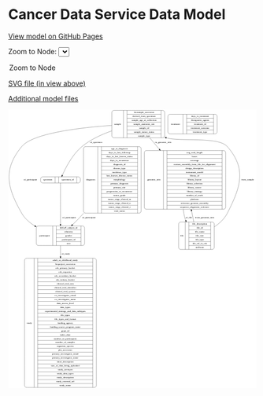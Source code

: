 <link rel='stylesheet' href="assets/style.css">
<link rel='stylesheet' href="https://unpkg.com/leaflet@1.5.1/dist/leaflet.css" integrity="sha512-xwE/Az9zrjBIphAcBb3F6JVqxf46+CDLwfLMHloNu6KEQCAWi6HcDUbeOfBIptF7tcCzusKFjFw2yuvEpDL9wQ==" crossorigin="">
<script type="text/javascript" src="https://code.jquery.com/jquery-3.2.1.min.js"></script>
<script type="text/javascript"  src="https://unpkg.com/leaflet@1.5.1/dist/leaflet.js"></script>
<script type="text/javascript" src="assets/actions.js"></script>

Cancer Data Service Data Model
==============================

[View model on GitHub Pages](https://cbiit.github.io/cds-model)



Zoom to Node: <select id="node_select">
  <option value="">Zoom to Node</option>
</select>
<div id="model"></div>

<p>
<a href="./model-desc/cds-model.svg">SVG file (in view above)</a>
<p>
<a href="./model-desc">Additional model files</a>
<div id='graph' style='display:off;'>
<svg width="1454pt" height="1637pt"
 viewBox="0.00 0.00 1453.91 1637.00" xmlns="http://www.w3.org/2000/svg" xmlns:xlink="http://www.w3.org/1999/xlink">
<g id="graph0" class="graph" transform="scale(1 1) rotate(0) translate(4 1633)">
<title>Perl</title>
<polygon fill="#ffffff" stroke="transparent" points="-4,4 -4,-1633 1449.9134,-1633 1449.9134,4 -4,4"/>
<!-- diagnosis -->
<g id="node1" class="node">
<title>diagnosis</title>
<path fill="none" stroke="#000000" d="M448.9134,-1024.5C448.9134,-1024.5 762.9134,-1024.5 762.9134,-1024.5 768.9134,-1024.5 774.9134,-1030.5 774.9134,-1036.5 774.9134,-1036.5 774.9134,-1403.5 774.9134,-1403.5 774.9134,-1409.5 768.9134,-1415.5 762.9134,-1415.5 762.9134,-1415.5 448.9134,-1415.5 448.9134,-1415.5 442.9134,-1415.5 436.9134,-1409.5 436.9134,-1403.5 436.9134,-1403.5 436.9134,-1036.5 436.9134,-1036.5 436.9134,-1030.5 442.9134,-1024.5 448.9134,-1024.5"/>
<text text-anchor="middle" x="478.9134" y="-1216.3" font-family="Times,serif" font-size="14.00" fill="#000000">diagnosis</text>
<polyline fill="none" stroke="#000000" points="520.9134,-1024.5 520.9134,-1415.5 "/>
<text text-anchor="middle" x="531.4134" y="-1216.3" font-family="Times,serif" font-size="14.00" fill="#000000"> </text>
<polyline fill="none" stroke="#000000" points="541.9134,-1024.5 541.9134,-1415.5 "/>
<text text-anchor="middle" x="647.9134" y="-1400.3" font-family="Times,serif" font-size="14.00" fill="#000000">age_at_diagnosis</text>
<polyline fill="none" stroke="#000000" points="541.9134,-1392.5 753.9134,-1392.5 "/>
<text text-anchor="middle" x="647.9134" y="-1377.3" font-family="Times,serif" font-size="14.00" fill="#000000">days_to_last_followup</text>
<polyline fill="none" stroke="#000000" points="541.9134,-1369.5 753.9134,-1369.5 "/>
<text text-anchor="middle" x="647.9134" y="-1354.3" font-family="Times,serif" font-size="14.00" fill="#000000">days_to_last_known_status</text>
<polyline fill="none" stroke="#000000" points="541.9134,-1346.5 753.9134,-1346.5 "/>
<text text-anchor="middle" x="647.9134" y="-1331.3" font-family="Times,serif" font-size="14.00" fill="#000000">days_to_recurrence</text>
<polyline fill="none" stroke="#000000" points="541.9134,-1323.5 753.9134,-1323.5 "/>
<text text-anchor="middle" x="647.9134" y="-1308.3" font-family="Times,serif" font-size="14.00" fill="#000000">diagnosis_id</text>
<polyline fill="none" stroke="#000000" points="541.9134,-1300.5 753.9134,-1300.5 "/>
<text text-anchor="middle" x="647.9134" y="-1285.3" font-family="Times,serif" font-size="14.00" fill="#000000">disease_type</text>
<polyline fill="none" stroke="#000000" points="541.9134,-1277.5 753.9134,-1277.5 "/>
<text text-anchor="middle" x="647.9134" y="-1262.3" font-family="Times,serif" font-size="14.00" fill="#000000">incidence_type</text>
<polyline fill="none" stroke="#000000" points="541.9134,-1254.5 753.9134,-1254.5 "/>
<text text-anchor="middle" x="647.9134" y="-1239.3" font-family="Times,serif" font-size="14.00" fill="#000000">last_known_disease_status</text>
<polyline fill="none" stroke="#000000" points="541.9134,-1231.5 753.9134,-1231.5 "/>
<text text-anchor="middle" x="647.9134" y="-1216.3" font-family="Times,serif" font-size="14.00" fill="#000000">morphology</text>
<polyline fill="none" stroke="#000000" points="541.9134,-1208.5 753.9134,-1208.5 "/>
<text text-anchor="middle" x="647.9134" y="-1193.3" font-family="Times,serif" font-size="14.00" fill="#000000">primary_diagnosis</text>
<polyline fill="none" stroke="#000000" points="541.9134,-1185.5 753.9134,-1185.5 "/>
<text text-anchor="middle" x="647.9134" y="-1170.3" font-family="Times,serif" font-size="14.00" fill="#000000">primary_site</text>
<polyline fill="none" stroke="#000000" points="541.9134,-1162.5 753.9134,-1162.5 "/>
<text text-anchor="middle" x="647.9134" y="-1147.3" font-family="Times,serif" font-size="14.00" fill="#000000">progression_or_recurrence</text>
<polyline fill="none" stroke="#000000" points="541.9134,-1139.5 753.9134,-1139.5 "/>
<text text-anchor="middle" x="647.9134" y="-1124.3" font-family="Times,serif" font-size="14.00" fill="#000000">tumor_grade</text>
<polyline fill="none" stroke="#000000" points="541.9134,-1116.5 753.9134,-1116.5 "/>
<text text-anchor="middle" x="647.9134" y="-1101.3" font-family="Times,serif" font-size="14.00" fill="#000000">tumor_stage_clinical_m</text>
<polyline fill="none" stroke="#000000" points="541.9134,-1093.5 753.9134,-1093.5 "/>
<text text-anchor="middle" x="647.9134" y="-1078.3" font-family="Times,serif" font-size="14.00" fill="#000000">tumor_stage_clinical_n</text>
<polyline fill="none" stroke="#000000" points="541.9134,-1070.5 753.9134,-1070.5 "/>
<text text-anchor="middle" x="647.9134" y="-1055.3" font-family="Times,serif" font-size="14.00" fill="#000000">tumor_stage_clinical_t</text>
<polyline fill="none" stroke="#000000" points="541.9134,-1047.5 753.9134,-1047.5 "/>
<text text-anchor="middle" x="647.9134" y="-1032.3" font-family="Times,serif" font-size="14.00" fill="#000000">vital_status</text>
<polyline fill="none" stroke="#000000" points="753.9134,-1024.5 753.9134,-1415.5 "/>
<text text-anchor="middle" x="764.4134" y="-1216.3" font-family="Times,serif" font-size="14.00" fill="#000000"> </text>
</g>
<!-- participant -->
<g id="node3" class="node">
<title>participant</title>
<path fill="none" stroke="#000000" d="M172.4134,-834.5C172.4134,-834.5 431.4134,-834.5 431.4134,-834.5 437.4134,-834.5 443.4134,-840.5 443.4134,-846.5 443.4134,-846.5 443.4134,-937.5 443.4134,-937.5 443.4134,-943.5 437.4134,-949.5 431.4134,-949.5 431.4134,-949.5 172.4134,-949.5 172.4134,-949.5 166.4134,-949.5 160.4134,-943.5 160.4134,-937.5 160.4134,-937.5 160.4134,-846.5 160.4134,-846.5 160.4134,-840.5 166.4134,-834.5 172.4134,-834.5"/>
<text text-anchor="middle" x="208.4134" y="-888.3" font-family="Times,serif" font-size="14.00" fill="#000000">participant</text>
<polyline fill="none" stroke="#000000" points="256.4134,-834.5 256.4134,-949.5 "/>
<text text-anchor="middle" x="266.9134" y="-888.3" font-family="Times,serif" font-size="14.00" fill="#000000"> </text>
<polyline fill="none" stroke="#000000" points="277.4134,-834.5 277.4134,-949.5 "/>
<text text-anchor="middle" x="349.9134" y="-934.3" font-family="Times,serif" font-size="14.00" fill="#000000">dbGaP_subject_id</text>
<polyline fill="none" stroke="#000000" points="277.4134,-926.5 422.4134,-926.5 "/>
<text text-anchor="middle" x="349.9134" y="-911.3" font-family="Times,serif" font-size="14.00" fill="#000000">ethnicity</text>
<polyline fill="none" stroke="#000000" points="277.4134,-903.5 422.4134,-903.5 "/>
<text text-anchor="middle" x="349.9134" y="-888.3" font-family="Times,serif" font-size="14.00" fill="#000000">gender</text>
<polyline fill="none" stroke="#000000" points="277.4134,-880.5 422.4134,-880.5 "/>
<text text-anchor="middle" x="349.9134" y="-865.3" font-family="Times,serif" font-size="14.00" fill="#000000">participant_id</text>
<polyline fill="none" stroke="#000000" points="277.4134,-857.5 422.4134,-857.5 "/>
<text text-anchor="middle" x="349.9134" y="-842.3" font-family="Times,serif" font-size="14.00" fill="#000000">race</text>
<polyline fill="none" stroke="#000000" points="422.4134,-834.5 422.4134,-949.5 "/>
<text text-anchor="middle" x="432.9134" y="-888.3" font-family="Times,serif" font-size="14.00" fill="#000000"> </text>
</g>
<!-- diagnosis&#45;&gt;participant -->
<g id="edge4" class="edge">
<title>diagnosis&#45;&gt;participant</title>
<path fill="none" stroke="#000000" d="M438.1189,-1024.2344C427.6738,-1012.8853 417.2192,-1001.7327 406.9134,-991 395.9919,-979.6261 384.0941,-967.861 372.3601,-956.5845"/>
<polygon fill="#000000" stroke="#000000" points="374.7337,-954.0116 365.0854,-949.6342 369.8981,-959.0729 374.7337,-954.0116"/>
<text text-anchor="middle" x="468.4134" y="-994.8" font-family="Times,serif" font-size="14.00" fill="#000000">of_participant</text>
</g>
<!-- genomic_info -->
<g id="node2" class="node">
<title>genomic_info</title>
<path fill="none" stroke="#000000" d="M805.4134,-1047.5C805.4134,-1047.5 1258.4134,-1047.5 1258.4134,-1047.5 1264.4134,-1047.5 1270.4134,-1053.5 1270.4134,-1059.5 1270.4134,-1059.5 1270.4134,-1380.5 1270.4134,-1380.5 1270.4134,-1386.5 1264.4134,-1392.5 1258.4134,-1392.5 1258.4134,-1392.5 805.4134,-1392.5 805.4134,-1392.5 799.4134,-1392.5 793.4134,-1386.5 793.4134,-1380.5 793.4134,-1380.5 793.4134,-1059.5 793.4134,-1059.5 793.4134,-1053.5 799.4134,-1047.5 805.4134,-1047.5"/>
<text text-anchor="middle" x="849.4134" y="-1216.3" font-family="Times,serif" font-size="14.00" fill="#000000">genomic_info</text>
<polyline fill="none" stroke="#000000" points="905.4134,-1047.5 905.4134,-1392.5 "/>
<text text-anchor="middle" x="915.9134" y="-1216.3" font-family="Times,serif" font-size="14.00" fill="#000000"> </text>
<polyline fill="none" stroke="#000000" points="926.4134,-1047.5 926.4134,-1392.5 "/>
<text text-anchor="middle" x="1087.9134" y="-1377.3" font-family="Times,serif" font-size="14.00" fill="#000000">avg_read_length</text>
<polyline fill="none" stroke="#000000" points="926.4134,-1369.5 1249.4134,-1369.5 "/>
<text text-anchor="middle" x="1087.9134" y="-1354.3" font-family="Times,serif" font-size="14.00" fill="#000000">bases</text>
<polyline fill="none" stroke="#000000" points="926.4134,-1346.5 1249.4134,-1346.5 "/>
<text text-anchor="middle" x="1087.9134" y="-1331.3" font-family="Times,serif" font-size="14.00" fill="#000000">coverage</text>
<polyline fill="none" stroke="#000000" points="926.4134,-1323.5 1249.4134,-1323.5 "/>
<text text-anchor="middle" x="1087.9134" y="-1308.3" font-family="Times,serif" font-size="14.00" fill="#000000">custom_assembly_fasta_file_for_alignment</text>
<polyline fill="none" stroke="#000000" points="926.4134,-1300.5 1249.4134,-1300.5 "/>
<text text-anchor="middle" x="1087.9134" y="-1285.3" font-family="Times,serif" font-size="14.00" fill="#000000">design_description</text>
<polyline fill="none" stroke="#000000" points="926.4134,-1277.5 1249.4134,-1277.5 "/>
<text text-anchor="middle" x="1087.9134" y="-1262.3" font-family="Times,serif" font-size="14.00" fill="#000000">instrument_model</text>
<polyline fill="none" stroke="#000000" points="926.4134,-1254.5 1249.4134,-1254.5 "/>
<text text-anchor="middle" x="1087.9134" y="-1239.3" font-family="Times,serif" font-size="14.00" fill="#000000">library_id</text>
<polyline fill="none" stroke="#000000" points="926.4134,-1231.5 1249.4134,-1231.5 "/>
<text text-anchor="middle" x="1087.9134" y="-1216.3" font-family="Times,serif" font-size="14.00" fill="#000000">library_layout</text>
<polyline fill="none" stroke="#000000" points="926.4134,-1208.5 1249.4134,-1208.5 "/>
<text text-anchor="middle" x="1087.9134" y="-1193.3" font-family="Times,serif" font-size="14.00" fill="#000000">library_selection</text>
<polyline fill="none" stroke="#000000" points="926.4134,-1185.5 1249.4134,-1185.5 "/>
<text text-anchor="middle" x="1087.9134" y="-1170.3" font-family="Times,serif" font-size="14.00" fill="#000000">library_source</text>
<polyline fill="none" stroke="#000000" points="926.4134,-1162.5 1249.4134,-1162.5 "/>
<text text-anchor="middle" x="1087.9134" y="-1147.3" font-family="Times,serif" font-size="14.00" fill="#000000">library_strategy</text>
<polyline fill="none" stroke="#000000" points="926.4134,-1139.5 1249.4134,-1139.5 "/>
<text text-anchor="middle" x="1087.9134" y="-1124.3" font-family="Times,serif" font-size="14.00" fill="#000000">number_of_reads</text>
<polyline fill="none" stroke="#000000" points="926.4134,-1116.5 1249.4134,-1116.5 "/>
<text text-anchor="middle" x="1087.9134" y="-1101.3" font-family="Times,serif" font-size="14.00" fill="#000000">platform</text>
<polyline fill="none" stroke="#000000" points="926.4134,-1093.5 1249.4134,-1093.5 "/>
<text text-anchor="middle" x="1087.9134" y="-1078.3" font-family="Times,serif" font-size="14.00" fill="#000000">reference_genome_assembly</text>
<polyline fill="none" stroke="#000000" points="926.4134,-1070.5 1249.4134,-1070.5 "/>
<text text-anchor="middle" x="1087.9134" y="-1055.3" font-family="Times,serif" font-size="14.00" fill="#000000">sequence_alignment_software</text>
<polyline fill="none" stroke="#000000" points="1249.4134,-1047.5 1249.4134,-1392.5 "/>
<text text-anchor="middle" x="1259.9134" y="-1216.3" font-family="Times,serif" font-size="14.00" fill="#000000"> </text>
</g>
<!-- file -->
<g id="node8" class="node">
<title>file</title>
<path fill="none" stroke="#000000" d="M1006.4134,-811.5C1006.4134,-811.5 1191.4134,-811.5 1191.4134,-811.5 1197.4134,-811.5 1203.4134,-817.5 1203.4134,-823.5 1203.4134,-823.5 1203.4134,-960.5 1203.4134,-960.5 1203.4134,-966.5 1197.4134,-972.5 1191.4134,-972.5 1191.4134,-972.5 1006.4134,-972.5 1006.4134,-972.5 1000.4134,-972.5 994.4134,-966.5 994.4134,-960.5 994.4134,-960.5 994.4134,-823.5 994.4134,-823.5 994.4134,-817.5 1000.4134,-811.5 1006.4134,-811.5"/>
<text text-anchor="middle" x="1013.9134" y="-888.3" font-family="Times,serif" font-size="14.00" fill="#000000">file</text>
<polyline fill="none" stroke="#000000" points="1033.4134,-811.5 1033.4134,-972.5 "/>
<text text-anchor="middle" x="1043.9134" y="-888.3" font-family="Times,serif" font-size="14.00" fill="#000000"> </text>
<polyline fill="none" stroke="#000000" points="1054.4134,-811.5 1054.4134,-972.5 "/>
<text text-anchor="middle" x="1118.4134" y="-957.3" font-family="Times,serif" font-size="14.00" fill="#000000">file_description</text>
<polyline fill="none" stroke="#000000" points="1054.4134,-949.5 1182.4134,-949.5 "/>
<text text-anchor="middle" x="1118.4134" y="-934.3" font-family="Times,serif" font-size="14.00" fill="#000000">file_id</text>
<polyline fill="none" stroke="#000000" points="1054.4134,-926.5 1182.4134,-926.5 "/>
<text text-anchor="middle" x="1118.4134" y="-911.3" font-family="Times,serif" font-size="14.00" fill="#000000">file_name</text>
<polyline fill="none" stroke="#000000" points="1054.4134,-903.5 1182.4134,-903.5 "/>
<text text-anchor="middle" x="1118.4134" y="-888.3" font-family="Times,serif" font-size="14.00" fill="#000000">file_size</text>
<polyline fill="none" stroke="#000000" points="1054.4134,-880.5 1182.4134,-880.5 "/>
<text text-anchor="middle" x="1118.4134" y="-865.3" font-family="Times,serif" font-size="14.00" fill="#000000">file_type</text>
<polyline fill="none" stroke="#000000" points="1054.4134,-857.5 1182.4134,-857.5 "/>
<text text-anchor="middle" x="1118.4134" y="-842.3" font-family="Times,serif" font-size="14.00" fill="#000000">file_url_in_cds</text>
<polyline fill="none" stroke="#000000" points="1054.4134,-834.5 1182.4134,-834.5 "/>
<text text-anchor="middle" x="1118.4134" y="-819.3" font-family="Times,serif" font-size="14.00" fill="#000000">md5sum</text>
<polyline fill="none" stroke="#000000" points="1182.4134,-811.5 1182.4134,-972.5 "/>
<text text-anchor="middle" x="1192.9134" y="-888.3" font-family="Times,serif" font-size="14.00" fill="#000000"> </text>
</g>
<!-- genomic_info&#45;&gt;file -->
<g id="edge1" class="edge">
<title>genomic_info&#45;&gt;file</title>
<path fill="none" stroke="#000000" d="M1021.8866,-1047.3646C1023.9375,-1028.1034 1027.4305,-1008.9674 1032.9134,-991 1033.8334,-987.9855 1034.8781,-984.9786 1036.0294,-981.9892"/>
<polygon fill="#000000" stroke="#000000" points="1039.3658,-983.0864 1040.047,-972.5135 1032.9211,-980.3539 1039.3658,-983.0864"/>
<text text-anchor="middle" x="1054.9134" y="-994.8" font-family="Times,serif" font-size="14.00" fill="#000000">of_file</text>
</g>
<!-- study -->
<g id="node6" class="node">
<title>study</title>
<path fill="none" stroke="#000000" d="M103.4134,-.5C103.4134,-.5 500.4134,-.5 500.4134,-.5 506.4134,-.5 512.4134,-6.5 512.4134,-12.5 512.4134,-12.5 512.4134,-747.5 512.4134,-747.5 512.4134,-753.5 506.4134,-759.5 500.4134,-759.5 500.4134,-759.5 103.4134,-759.5 103.4134,-759.5 97.4134,-759.5 91.4134,-753.5 91.4134,-747.5 91.4134,-747.5 91.4134,-12.5 91.4134,-12.5 91.4134,-6.5 97.4134,-.5 103.4134,-.5"/>
<text text-anchor="middle" x="119.4134" y="-376.3" font-family="Times,serif" font-size="14.00" fill="#000000">study</text>
<polyline fill="none" stroke="#000000" points="147.4134,-.5 147.4134,-759.5 "/>
<text text-anchor="middle" x="157.9134" y="-376.3" font-family="Times,serif" font-size="14.00" fill="#000000"> </text>
<polyline fill="none" stroke="#000000" points="168.4134,-.5 168.4134,-759.5 "/>
<text text-anchor="middle" x="329.9134" y="-744.3" font-family="Times,serif" font-size="14.00" fill="#000000">adult_or_childhood_study</text>
<polyline fill="none" stroke="#000000" points="168.4134,-736.5 491.4134,-736.5 "/>
<text text-anchor="middle" x="329.9134" y="-721.3" font-family="Times,serif" font-size="14.00" fill="#000000">bioproject_accession</text>
<polyline fill="none" stroke="#000000" points="168.4134,-713.5 491.4134,-713.5 "/>
<text text-anchor="middle" x="329.9134" y="-698.3" font-family="Times,serif" font-size="14.00" fill="#000000">cds_primary_bucket</text>
<polyline fill="none" stroke="#000000" points="168.4134,-690.5 491.4134,-690.5 "/>
<text text-anchor="middle" x="329.9134" y="-675.3" font-family="Times,serif" font-size="14.00" fill="#000000">cds_requestor</text>
<polyline fill="none" stroke="#000000" points="168.4134,-667.5 491.4134,-667.5 "/>
<text text-anchor="middle" x="329.9134" y="-652.3" font-family="Times,serif" font-size="14.00" fill="#000000">cds_secondary_bucket</text>
<polyline fill="none" stroke="#000000" points="168.4134,-644.5 491.4134,-644.5 "/>
<text text-anchor="middle" x="329.9134" y="-629.3" font-family="Times,serif" font-size="14.00" fill="#000000">cds_tertiary_bucket</text>
<polyline fill="none" stroke="#000000" points="168.4134,-621.5 491.4134,-621.5 "/>
<text text-anchor="middle" x="329.9134" y="-606.3" font-family="Times,serif" font-size="14.00" fill="#000000">clinical_trial_arm</text>
<polyline fill="none" stroke="#000000" points="168.4134,-598.5 491.4134,-598.5 "/>
<text text-anchor="middle" x="329.9134" y="-583.3" font-family="Times,serif" font-size="14.00" fill="#000000">clinical_trial_identifier</text>
<polyline fill="none" stroke="#000000" points="168.4134,-575.5 491.4134,-575.5 "/>
<text text-anchor="middle" x="329.9134" y="-560.3" font-family="Times,serif" font-size="14.00" fill="#000000">clinical_trial_system</text>
<polyline fill="none" stroke="#000000" points="168.4134,-552.5 491.4134,-552.5 "/>
<text text-anchor="middle" x="329.9134" y="-537.3" font-family="Times,serif" font-size="14.00" fill="#000000">co_investigator_email</text>
<polyline fill="none" stroke="#000000" points="168.4134,-529.5 491.4134,-529.5 "/>
<text text-anchor="middle" x="329.9134" y="-514.3" font-family="Times,serif" font-size="14.00" fill="#000000">co_investigator_name</text>
<polyline fill="none" stroke="#000000" points="168.4134,-506.5 491.4134,-506.5 "/>
<text text-anchor="middle" x="329.9134" y="-491.3" font-family="Times,serif" font-size="14.00" fill="#000000">data_access_level</text>
<polyline fill="none" stroke="#000000" points="168.4134,-483.5 491.4134,-483.5 "/>
<text text-anchor="middle" x="329.9134" y="-468.3" font-family="Times,serif" font-size="14.00" fill="#000000">data_types</text>
<polyline fill="none" stroke="#000000" points="168.4134,-460.5 491.4134,-460.5 "/>
<text text-anchor="middle" x="329.9134" y="-445.3" font-family="Times,serif" font-size="14.00" fill="#000000">experimental_strategy_and_data_subtypes</text>
<polyline fill="none" stroke="#000000" points="168.4134,-437.5 491.4134,-437.5 "/>
<text text-anchor="middle" x="329.9134" y="-422.3" font-family="Times,serif" font-size="14.00" fill="#000000">file_types</text>
<polyline fill="none" stroke="#000000" points="168.4134,-414.5 491.4134,-414.5 "/>
<text text-anchor="middle" x="329.9134" y="-399.3" font-family="Times,serif" font-size="14.00" fill="#000000">file_types_and_format</text>
<polyline fill="none" stroke="#000000" points="168.4134,-391.5 491.4134,-391.5 "/>
<text text-anchor="middle" x="329.9134" y="-376.3" font-family="Times,serif" font-size="14.00" fill="#000000">funding_agency</text>
<polyline fill="none" stroke="#000000" points="168.4134,-368.5 491.4134,-368.5 "/>
<text text-anchor="middle" x="329.9134" y="-353.3" font-family="Times,serif" font-size="14.00" fill="#000000">funding_source_program_name</text>
<polyline fill="none" stroke="#000000" points="168.4134,-345.5 491.4134,-345.5 "/>
<text text-anchor="middle" x="329.9134" y="-330.3" font-family="Times,serif" font-size="14.00" fill="#000000">grant_id</text>
<polyline fill="none" stroke="#000000" points="168.4134,-322.5 491.4134,-322.5 "/>
<text text-anchor="middle" x="329.9134" y="-307.3" font-family="Times,serif" font-size="14.00" fill="#000000">index_date</text>
<polyline fill="none" stroke="#000000" points="168.4134,-299.5 491.4134,-299.5 "/>
<text text-anchor="middle" x="329.9134" y="-284.3" font-family="Times,serif" font-size="14.00" fill="#000000">number_of_participants</text>
<polyline fill="none" stroke="#000000" points="168.4134,-276.5 491.4134,-276.5 "/>
<text text-anchor="middle" x="329.9134" y="-261.3" font-family="Times,serif" font-size="14.00" fill="#000000">number_of_samples</text>
<polyline fill="none" stroke="#000000" points="168.4134,-253.5 491.4134,-253.5 "/>
<text text-anchor="middle" x="329.9134" y="-238.3" font-family="Times,serif" font-size="14.00" fill="#000000">organism_species</text>
<polyline fill="none" stroke="#000000" points="168.4134,-230.5 491.4134,-230.5 "/>
<text text-anchor="middle" x="329.9134" y="-215.3" font-family="Times,serif" font-size="14.00" fill="#000000">phs_accession</text>
<polyline fill="none" stroke="#000000" points="168.4134,-207.5 491.4134,-207.5 "/>
<text text-anchor="middle" x="329.9134" y="-192.3" font-family="Times,serif" font-size="14.00" fill="#000000">primary_investigator_email</text>
<polyline fill="none" stroke="#000000" points="168.4134,-184.5 491.4134,-184.5 "/>
<text text-anchor="middle" x="329.9134" y="-169.3" font-family="Times,serif" font-size="14.00" fill="#000000">primary_investigator_name</text>
<polyline fill="none" stroke="#000000" points="168.4134,-161.5 491.4134,-161.5 "/>
<text text-anchor="middle" x="329.9134" y="-146.3" font-family="Times,serif" font-size="14.00" fill="#000000">short_description</text>
<polyline fill="none" stroke="#000000" points="168.4134,-138.5 491.4134,-138.5 "/>
<text text-anchor="middle" x="329.9134" y="-123.3" font-family="Times,serif" font-size="14.00" fill="#000000">size_of_data_being_uploaded</text>
<polyline fill="none" stroke="#000000" points="168.4134,-115.5 491.4134,-115.5 "/>
<text text-anchor="middle" x="329.9134" y="-100.3" font-family="Times,serif" font-size="14.00" fill="#000000">study_acronym</text>
<polyline fill="none" stroke="#000000" points="168.4134,-92.5 491.4134,-92.5 "/>
<text text-anchor="middle" x="329.9134" y="-77.3" font-family="Times,serif" font-size="14.00" fill="#000000">study_data_types</text>
<polyline fill="none" stroke="#000000" points="168.4134,-69.5 491.4134,-69.5 "/>
<text text-anchor="middle" x="329.9134" y="-54.3" font-family="Times,serif" font-size="14.00" fill="#000000">study_description</text>
<polyline fill="none" stroke="#000000" points="168.4134,-46.5 491.4134,-46.5 "/>
<text text-anchor="middle" x="329.9134" y="-31.3" font-family="Times,serif" font-size="14.00" fill="#000000">study_external_url</text>
<polyline fill="none" stroke="#000000" points="168.4134,-23.5 491.4134,-23.5 "/>
<text text-anchor="middle" x="329.9134" y="-8.3" font-family="Times,serif" font-size="14.00" fill="#000000">study_name</text>
<polyline fill="none" stroke="#000000" points="491.4134,-.5 491.4134,-759.5 "/>
<text text-anchor="middle" x="501.9134" y="-376.3" font-family="Times,serif" font-size="14.00" fill="#000000"> </text>
</g>
<!-- participant&#45;&gt;study -->
<g id="edge9" class="edge">
<title>participant&#45;&gt;study</title>
<path fill="none" stroke="#000000" d="M301.9134,-834.2624C301.9134,-815.8164 301.9134,-793.8319 301.9134,-769.6339"/>
<polygon fill="#000000" stroke="#000000" points="305.4135,-769.5094 301.9134,-759.5094 298.4135,-769.5094 305.4135,-769.5094"/>
<text text-anchor="middle" x="332.4134" y="-781.8" font-family="Times,serif" font-size="14.00" fill="#000000">of_study</text>
</g>
<!-- treatment -->
<g id="node4" class="node">
<title>treatment</title>
<path fill="none" stroke="#000000" d="M943.4134,-1490.5C943.4134,-1490.5 1208.4134,-1490.5 1208.4134,-1490.5 1214.4134,-1490.5 1220.4134,-1496.5 1220.4134,-1502.5 1220.4134,-1502.5 1220.4134,-1593.5 1220.4134,-1593.5 1220.4134,-1599.5 1214.4134,-1605.5 1208.4134,-1605.5 1208.4134,-1605.5 943.4134,-1605.5 943.4134,-1605.5 937.4134,-1605.5 931.4134,-1599.5 931.4134,-1593.5 931.4134,-1593.5 931.4134,-1502.5 931.4134,-1502.5 931.4134,-1496.5 937.4134,-1490.5 943.4134,-1490.5"/>
<text text-anchor="middle" x="975.9134" y="-1544.3" font-family="Times,serif" font-size="14.00" fill="#000000">treatment</text>
<polyline fill="none" stroke="#000000" points="1020.4134,-1490.5 1020.4134,-1605.5 "/>
<text text-anchor="middle" x="1030.9134" y="-1544.3" font-family="Times,serif" font-size="14.00" fill="#000000"> </text>
<polyline fill="none" stroke="#000000" points="1041.4134,-1490.5 1041.4134,-1605.5 "/>
<text text-anchor="middle" x="1120.4134" y="-1590.3" font-family="Times,serif" font-size="14.00" fill="#000000">days_to_treatment</text>
<polyline fill="none" stroke="#000000" points="1041.4134,-1582.5 1199.4134,-1582.5 "/>
<text text-anchor="middle" x="1120.4134" y="-1567.3" font-family="Times,serif" font-size="14.00" fill="#000000">therapeutic_agents</text>
<polyline fill="none" stroke="#000000" points="1041.4134,-1559.5 1199.4134,-1559.5 "/>
<text text-anchor="middle" x="1120.4134" y="-1544.3" font-family="Times,serif" font-size="14.00" fill="#000000">treatment_id</text>
<polyline fill="none" stroke="#000000" points="1041.4134,-1536.5 1199.4134,-1536.5 "/>
<text text-anchor="middle" x="1120.4134" y="-1521.3" font-family="Times,serif" font-size="14.00" fill="#000000">treatment_outcome</text>
<polyline fill="none" stroke="#000000" points="1041.4134,-1513.5 1199.4134,-1513.5 "/>
<text text-anchor="middle" x="1120.4134" y="-1498.3" font-family="Times,serif" font-size="14.00" fill="#000000">treatment_type</text>
<polyline fill="none" stroke="#000000" points="1199.4134,-1490.5 1199.4134,-1605.5 "/>
<text text-anchor="middle" x="1209.9134" y="-1544.3" font-family="Times,serif" font-size="14.00" fill="#000000"> </text>
</g>
<!-- specimen -->
<g id="node5" class="node">
<title>specimen</title>
<path fill="none" stroke="#000000" d="M197.4134,-1202C197.4134,-1202 406.4134,-1202 406.4134,-1202 412.4134,-1202 418.4134,-1208 418.4134,-1214 418.4134,-1214 418.4134,-1226 418.4134,-1226 418.4134,-1232 412.4134,-1238 406.4134,-1238 406.4134,-1238 197.4134,-1238 197.4134,-1238 191.4134,-1238 185.4134,-1232 185.4134,-1226 185.4134,-1226 185.4134,-1214 185.4134,-1214 185.4134,-1208 191.4134,-1202 197.4134,-1202"/>
<text text-anchor="middle" x="227.9134" y="-1216.3" font-family="Times,serif" font-size="14.00" fill="#000000">specimen</text>
<polyline fill="none" stroke="#000000" points="270.4134,-1202 270.4134,-1238 "/>
<text text-anchor="middle" x="280.9134" y="-1216.3" font-family="Times,serif" font-size="14.00" fill="#000000"> </text>
<polyline fill="none" stroke="#000000" points="291.4134,-1202 291.4134,-1238 "/>
<text text-anchor="middle" x="344.4134" y="-1216.3" font-family="Times,serif" font-size="14.00" fill="#000000">specimen_id</text>
<polyline fill="none" stroke="#000000" points="397.4134,-1202 397.4134,-1238 "/>
<text text-anchor="middle" x="407.9134" y="-1216.3" font-family="Times,serif" font-size="14.00" fill="#000000"> </text>
</g>
<!-- specimen&#45;&gt;participant -->
<g id="edge3" class="edge">
<title>specimen&#45;&gt;participant</title>
<path fill="none" stroke="#000000" d="M301.9134,-1201.8981C301.9134,-1156.5915 301.9134,-1036.45 301.9134,-959.7595"/>
<polygon fill="#000000" stroke="#000000" points="305.4135,-959.7032 301.9134,-949.7032 298.4135,-959.7032 305.4135,-959.7032"/>
<text text-anchor="middle" x="352.4134" y="-994.8" font-family="Times,serif" font-size="14.00" fill="#000000">of_participant</text>
</g>
<!-- sample -->
<g id="node7" class="node">
<title>sample</title>
<path fill="none" stroke="#000000" d="M614.9134,-1467.5C614.9134,-1467.5 900.9134,-1467.5 900.9134,-1467.5 906.9134,-1467.5 912.9134,-1473.5 912.9134,-1479.5 912.9134,-1479.5 912.9134,-1616.5 912.9134,-1616.5 912.9134,-1622.5 906.9134,-1628.5 900.9134,-1628.5 900.9134,-1628.5 614.9134,-1628.5 614.9134,-1628.5 608.9134,-1628.5 602.9134,-1622.5 602.9134,-1616.5 602.9134,-1616.5 602.9134,-1479.5 602.9134,-1479.5 602.9134,-1473.5 608.9134,-1467.5 614.9134,-1467.5"/>
<text text-anchor="middle" x="636.9134" y="-1544.3" font-family="Times,serif" font-size="14.00" fill="#000000">sample</text>
<polyline fill="none" stroke="#000000" points="670.9134,-1467.5 670.9134,-1628.5 "/>
<text text-anchor="middle" x="681.4134" y="-1544.3" font-family="Times,serif" font-size="14.00" fill="#000000"> </text>
<polyline fill="none" stroke="#000000" points="691.9134,-1467.5 691.9134,-1628.5 "/>
<text text-anchor="middle" x="791.9134" y="-1613.3" font-family="Times,serif" font-size="14.00" fill="#000000">biosample_accession</text>
<polyline fill="none" stroke="#000000" points="691.9134,-1605.5 891.9134,-1605.5 "/>
<text text-anchor="middle" x="791.9134" y="-1590.3" font-family="Times,serif" font-size="14.00" fill="#000000">derived_from_specimen</text>
<polyline fill="none" stroke="#000000" points="691.9134,-1582.5 891.9134,-1582.5 "/>
<text text-anchor="middle" x="791.9134" y="-1567.3" font-family="Times,serif" font-size="14.00" fill="#000000">sample_age_at_collection</text>
<polyline fill="none" stroke="#000000" points="691.9134,-1559.5 891.9134,-1559.5 "/>
<text text-anchor="middle" x="791.9134" y="-1544.3" font-family="Times,serif" font-size="14.00" fill="#000000">sample_anatomic_site</text>
<polyline fill="none" stroke="#000000" points="691.9134,-1536.5 891.9134,-1536.5 "/>
<text text-anchor="middle" x="791.9134" y="-1521.3" font-family="Times,serif" font-size="14.00" fill="#000000">sample_id</text>
<polyline fill="none" stroke="#000000" points="691.9134,-1513.5 891.9134,-1513.5 "/>
<text text-anchor="middle" x="791.9134" y="-1498.3" font-family="Times,serif" font-size="14.00" fill="#000000">sample_tumor_status</text>
<polyline fill="none" stroke="#000000" points="691.9134,-1490.5 891.9134,-1490.5 "/>
<text text-anchor="middle" x="791.9134" y="-1475.3" font-family="Times,serif" font-size="14.00" fill="#000000">sample_type</text>
<polyline fill="none" stroke="#000000" points="891.9134,-1467.5 891.9134,-1628.5 "/>
<text text-anchor="middle" x="902.4134" y="-1544.3" font-family="Times,serif" font-size="14.00" fill="#000000"> </text>
</g>
<!-- sample&#45;&gt;genomic_info -->
<g id="edge7" class="edge">
<title>sample&#45;&gt;genomic_info</title>
<path fill="none" stroke="#000000" d="M825.2923,-1467.3421C842.4469,-1446.8067 861.585,-1423.8968 881.1008,-1400.5349"/>
<polygon fill="#000000" stroke="#000000" points="884.0064,-1402.516 887.7313,-1392.5975 878.6342,-1398.0282 884.0064,-1402.516"/>
<text text-anchor="middle" x="904.4134" y="-1437.8" font-family="Times,serif" font-size="14.00" fill="#000000">in_genomic_info</text>
</g>
<!-- sample&#45;&gt;participant -->
<g id="edge2" class="edge">
<title>sample&#45;&gt;participant</title>
<path fill="none" stroke="#000000" d="M602.5723,-1540.264C422.0617,-1527.642 140.4928,-1495.4671 74.9134,-1416 -35.9778,-1281.6254 -11.9633,-1175.0159 74.9134,-1024 92.7316,-993.027 120.9186,-968.6462 151.4546,-949.7244"/>
<polygon fill="#000000" stroke="#000000" points="153.3433,-952.673 160.123,-944.5313 149.7459,-946.6681 153.3433,-952.673"/>
<text text-anchor="middle" x="125.4134" y="-1216.3" font-family="Times,serif" font-size="14.00" fill="#000000">of_participant</text>
</g>
<!-- sample&#45;&gt;specimen -->
<g id="edge5" class="edge">
<title>sample&#45;&gt;specimen</title>
<path fill="none" stroke="#000000" d="M602.7509,-1508.0329C543.6074,-1487.4201 478.3593,-1457.6333 427.9134,-1416 370.8681,-1368.9201 331.0343,-1289.1083 312.9261,-1247.3369"/>
<polygon fill="#000000" stroke="#000000" points="316.1187,-1245.9004 308.9922,-1238.0606 309.6743,-1248.6334 316.1187,-1245.9004"/>
<text text-anchor="middle" x="510.9134" y="-1437.8" font-family="Times,serif" font-size="14.00" fill="#000000">of_specimen</text>
</g>
<!-- file&#45;&gt;genomic_info -->
<g id="edge6" class="edge">
<title>file&#45;&gt;genomic_info</title>
<path fill="none" stroke="#000000" d="M1083.5156,-972.6845C1081.3284,-983.8808 1079.0846,-995.2312 1076.9134,-1006 1074.8309,-1016.329 1072.6711,-1026.9337 1070.4751,-1037.6328"/>
<polygon fill="#000000" stroke="#000000" points="1067.0362,-1036.9797 1068.4494,-1047.4799 1073.8926,-1038.3902 1067.0362,-1036.9797"/>
<text text-anchor="middle" x="1147.4134" y="-994.8" font-family="Times,serif" font-size="14.00" fill="#000000">from_genomic_info</text>
</g>
<!-- file&#45;&gt;sample -->
<g id="edge8" class="edge">
<title>file&#45;&gt;sample</title>
<path fill="none" stroke="#000000" d="M1203.7676,-943.8775C1233.9264,-964.3953 1263.169,-991.0643 1279.9134,-1024 1358.8697,-1179.3039 1394.0641,-1284.3831 1279.9134,-1416 1227.4064,-1476.5411 999.4937,-1443.3845 922.9134,-1467 922.8134,-1467.0309 922.7133,-1467.0618 922.6132,-1467.0927"/>
<polygon fill="#000000" stroke="#000000" points="921.7028,-1463.7085 913.2696,-1470.1218 923.8615,-1470.3673 921.7028,-1463.7085"/>
<text text-anchor="middle" x="1399.4134" y="-1216.3" font-family="Times,serif" font-size="14.00" fill="#000000">from_sample</text>
</g>
</g>
</svg>
</div>
